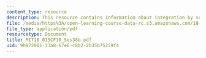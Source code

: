 ```yaml
---
content_type: resource
description: This resource contains information about integration by substitution.
file: /media/https%3A/open-learning-course-data-rc.s3.amazonaws.com/18-01sc-single-variable-calculus-fall-2010/9b87200113a867e6c8b22b35b75259f4_MIT18_01SCF10_Ses38b.pdf
file_type: application/pdf
resourcetype: Document
title: MIT18_01SCF10_Ses38b.pdf
uid: 9b872001-13a8-67e6-c8b2-2b35b75259f4
---
```

